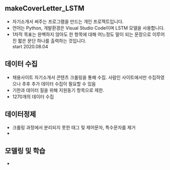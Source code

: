 ## makeCoverLetter_LSTM
* 자기소개서 써주는 프로그램을 만드는 개인 프로젝트입니다.  
* 언어는 Python, 개발환경은 Visual Studio Code이며 LSTM 모델을 사용합니다.  
* 1차적 목표는 완벽하지 않아도 한 항목에 대해 어느정도 말이 되는 문장으로 이루어진 짧은 문단 하나를 출력하는 것입니다.  
start 2020.08.04


## 데이터 수집
- 채용사이트 자기소개서 콘텐츠 크롤링을 통해 수집. 사람인 사이트에서만 수집하였으나 추후 추가 데이터 수집이 필요할 수 있음
- 기한과 데이터 질을 위해 지원동기 항목으로 제한.
- 1270개의 데이터 수집
   
## 데이터정제
- 크롤링 과정에서 분리되지 못한 태그 및 제어문자, 특수문자를 제거
- 
    
## 모델링 및 학습
-
